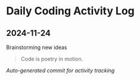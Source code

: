 # Daily Coding Activity Log

## 2024-11-24

Brainstorming new ideas

> Code is poetry in motion.

*Auto-generated commit for activity tracking*
